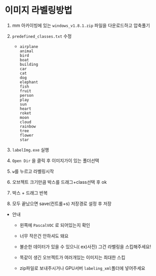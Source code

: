 # 이미지 라벨링방법



1. mm 아카이빙에 있는 `windows_v1.8.1.zip` 파일을 다운로드하고 압축풀기

2. `predefined_classes.txt` 수정

   - ```
     airplane
     animal
     bird
     boat
     building
     car
     cat
     dog
     elephant
     fish
     fruit
     person
     play
     sun
     heart
     roket
     moon
     cloud
     rainbow
     tree
     flower
     star
     ```
     
     

3. `labelImg.exe` 실행

4. `Open Dir` 을 클릭 후 이미지가이 있는 폴더선택

5. `w`를 누르고 라벨링시작

6. 오브젝트 크기만큼 박스를 드래그+class선택 후 ok

7. 박스 + 드래그 반복

8. 모두 끝났으면 save(컨트롤+s) 저장경로 설정 후 저장



- 안내
  - 왼쪽에 `PascalVOC` 로 되어있는지 확인
  - 너무 작은건 안하셔도 돼요
  - 불순한 데이터가 있을 수 있으니( ex)사진) 그건 라벨링을 스킵해주세요!
  - 똑같이 생긴 오브젝트가 여러개있는 이미지는 최대한 스킵
  
  - zip파일로 보내주시거나 GPU서버 `labeling_xml`폴더에 넣어주세요